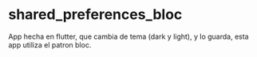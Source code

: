 # shared_preferences_bloc
App hecha en flutter, que cambia de tema (dark y light), y lo guarda, esta app utiliza el patron bloc.
